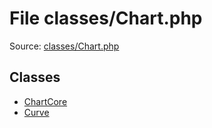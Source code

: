 File classes/Chart.php
=========

Source: [classes/Chart.php](https://github.com/PrestaShop/PrestaShop/blob/1.6.0.13/classes/Chart.php)


Classes
-------

* [ChartCore](class.ChartCore.md)
* [Curve](class.Curve.md)

